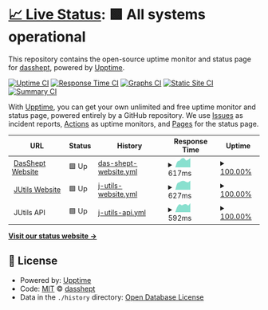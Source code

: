 # [📈 Live Status](https://status.dasshept.de): <!--live status--> **🟩 All systems operational**

This repository contains the open-source uptime monitor and status page for [dasshept](https://status.dasshept.de), powered by [Upptime](https://github.com/upptime/upptime).

[![Uptime CI](https://github.com/dasshept/uptime/workflows/Uptime%20CI/badge.svg)](https://github.com/dasshept/uptime/actions?query=workflow%3A%22Uptime+CI%22)
[![Response Time CI](https://github.com/dasshept/uptime/workflows/Response%20Time%20CI/badge.svg)](https://github.com/dasshept/uptime/actions?query=workflow%3A%22Response+Time+CI%22)
[![Graphs CI](https://github.com/dasshept/uptime/workflows/Graphs%20CI/badge.svg)](https://github.com/dasshept/uptime/actions?query=workflow%3A%22Graphs+CI%22)
[![Static Site CI](https://github.com/dasshept/uptime/workflows/Static%20Site%20CI/badge.svg)](https://github.com/dasshept/uptime/actions?query=workflow%3A%22Static+Site+CI%22)
[![Summary CI](https://github.com/dasshept/uptime/workflows/Summary%20CI/badge.svg)](https://github.com/dasshept/uptime/actions?query=workflow%3A%22Summary+CI%22)

With [Upptime](https://upptime.js.org), you can get your own unlimited and free uptime monitor and status page, powered entirely by a GitHub repository. We use [Issues](https://github.com/dasshept/uptime/issues) as incident reports, [Actions](https://github.com/dasshept/uptime/actions) as uptime monitors, and [Pages](https://status.dasshept.de) for the status page.

<!--start: status pages-->
<!-- This summary is generated by Upptime (https://github.com/upptime/upptime) -->
<!-- Do not edit this manually, your changes will be overwritten -->
<!-- prettier-ignore -->
| URL | Status | History | Response Time | Uptime |
| --- | ------ | ------- | ------------- | ------ |
| <img alt="" src="https://icons.duckduckgo.com/ip3/dasshept.de.ico" height="13"> [DasShept Website](https://dasshept.de) | 🟩 Up | [das-shept-website.yml](https://github.com/DasShept/uptime/commits/HEAD/history/das-shept-website.yml) | <details><summary><img alt="Response time graph" src="./graphs/das-shept-website/response-time-week.png" height="20"> 617ms</summary><br><a href="https://status.dasshept.de/history/das-shept-website"><img alt="Response time 570" src="https://img.shields.io/endpoint?url=https%3A%2F%2Fraw.githubusercontent.com%2FDasShept%2Fuptime%2FHEAD%2Fapi%2Fdas-shept-website%2Fresponse-time.json"></a><br><a href="https://status.dasshept.de/history/das-shept-website"><img alt="24-hour response time 458" src="https://img.shields.io/endpoint?url=https%3A%2F%2Fraw.githubusercontent.com%2FDasShept%2Fuptime%2FHEAD%2Fapi%2Fdas-shept-website%2Fresponse-time-day.json"></a><br><a href="https://status.dasshept.de/history/das-shept-website"><img alt="7-day response time 617" src="https://img.shields.io/endpoint?url=https%3A%2F%2Fraw.githubusercontent.com%2FDasShept%2Fuptime%2FHEAD%2Fapi%2Fdas-shept-website%2Fresponse-time-week.json"></a><br><a href="https://status.dasshept.de/history/das-shept-website"><img alt="30-day response time 555" src="https://img.shields.io/endpoint?url=https%3A%2F%2Fraw.githubusercontent.com%2FDasShept%2Fuptime%2FHEAD%2Fapi%2Fdas-shept-website%2Fresponse-time-month.json"></a><br><a href="https://status.dasshept.de/history/das-shept-website"><img alt="1-year response time 570" src="https://img.shields.io/endpoint?url=https%3A%2F%2Fraw.githubusercontent.com%2FDasShept%2Fuptime%2FHEAD%2Fapi%2Fdas-shept-website%2Fresponse-time-year.json"></a></details> | <details><summary><a href="https://status.dasshept.de/history/das-shept-website">100.00%</a></summary><a href="https://status.dasshept.de/history/das-shept-website"><img alt="All-time uptime 100.00%" src="https://img.shields.io/endpoint?url=https%3A%2F%2Fraw.githubusercontent.com%2FDasShept%2Fuptime%2FHEAD%2Fapi%2Fdas-shept-website%2Fuptime.json"></a><br><a href="https://status.dasshept.de/history/das-shept-website"><img alt="24-hour uptime 100.00%" src="https://img.shields.io/endpoint?url=https%3A%2F%2Fraw.githubusercontent.com%2FDasShept%2Fuptime%2FHEAD%2Fapi%2Fdas-shept-website%2Fuptime-day.json"></a><br><a href="https://status.dasshept.de/history/das-shept-website"><img alt="7-day uptime 100.00%" src="https://img.shields.io/endpoint?url=https%3A%2F%2Fraw.githubusercontent.com%2FDasShept%2Fuptime%2FHEAD%2Fapi%2Fdas-shept-website%2Fuptime-week.json"></a><br><a href="https://status.dasshept.de/history/das-shept-website"><img alt="30-day uptime 100.00%" src="https://img.shields.io/endpoint?url=https%3A%2F%2Fraw.githubusercontent.com%2FDasShept%2Fuptime%2FHEAD%2Fapi%2Fdas-shept-website%2Fuptime-month.json"></a><br><a href="https://status.dasshept.de/history/das-shept-website"><img alt="1-year uptime 100.00%" src="https://img.shields.io/endpoint?url=https%3A%2F%2Fraw.githubusercontent.com%2FDasShept%2Fuptime%2FHEAD%2Fapi%2Fdas-shept-website%2Fuptime-year.json"></a></details>
| <img alt="" src="https://icons.duckduckgo.com/ip3/jutils.dasshept.de.ico" height="13"> [JUtils Website](https://jutils.dasshept.de) | 🟩 Up | [j-utils-website.yml](https://github.com/DasShept/uptime/commits/HEAD/history/j-utils-website.yml) | <details><summary><img alt="Response time graph" src="./graphs/j-utils-website/response-time-week.png" height="20"> 627ms</summary><br><a href="https://status.dasshept.de/history/j-utils-website"><img alt="Response time 559" src="https://img.shields.io/endpoint?url=https%3A%2F%2Fraw.githubusercontent.com%2FDasShept%2Fuptime%2FHEAD%2Fapi%2Fj-utils-website%2Fresponse-time.json"></a><br><a href="https://status.dasshept.de/history/j-utils-website"><img alt="24-hour response time 451" src="https://img.shields.io/endpoint?url=https%3A%2F%2Fraw.githubusercontent.com%2FDasShept%2Fuptime%2FHEAD%2Fapi%2Fj-utils-website%2Fresponse-time-day.json"></a><br><a href="https://status.dasshept.de/history/j-utils-website"><img alt="7-day response time 627" src="https://img.shields.io/endpoint?url=https%3A%2F%2Fraw.githubusercontent.com%2FDasShept%2Fuptime%2FHEAD%2Fapi%2Fj-utils-website%2Fresponse-time-week.json"></a><br><a href="https://status.dasshept.de/history/j-utils-website"><img alt="30-day response time 556" src="https://img.shields.io/endpoint?url=https%3A%2F%2Fraw.githubusercontent.com%2FDasShept%2Fuptime%2FHEAD%2Fapi%2Fj-utils-website%2Fresponse-time-month.json"></a><br><a href="https://status.dasshept.de/history/j-utils-website"><img alt="1-year response time 559" src="https://img.shields.io/endpoint?url=https%3A%2F%2Fraw.githubusercontent.com%2FDasShept%2Fuptime%2FHEAD%2Fapi%2Fj-utils-website%2Fresponse-time-year.json"></a></details> | <details><summary><a href="https://status.dasshept.de/history/j-utils-website">100.00%</a></summary><a href="https://status.dasshept.de/history/j-utils-website"><img alt="All-time uptime 100.00%" src="https://img.shields.io/endpoint?url=https%3A%2F%2Fraw.githubusercontent.com%2FDasShept%2Fuptime%2FHEAD%2Fapi%2Fj-utils-website%2Fuptime.json"></a><br><a href="https://status.dasshept.de/history/j-utils-website"><img alt="24-hour uptime 100.00%" src="https://img.shields.io/endpoint?url=https%3A%2F%2Fraw.githubusercontent.com%2FDasShept%2Fuptime%2FHEAD%2Fapi%2Fj-utils-website%2Fuptime-day.json"></a><br><a href="https://status.dasshept.de/history/j-utils-website"><img alt="7-day uptime 100.00%" src="https://img.shields.io/endpoint?url=https%3A%2F%2Fraw.githubusercontent.com%2FDasShept%2Fuptime%2FHEAD%2Fapi%2Fj-utils-website%2Fuptime-week.json"></a><br><a href="https://status.dasshept.de/history/j-utils-website"><img alt="30-day uptime 100.00%" src="https://img.shields.io/endpoint?url=https%3A%2F%2Fraw.githubusercontent.com%2FDasShept%2Fuptime%2FHEAD%2Fapi%2Fj-utils-website%2Fuptime-month.json"></a><br><a href="https://status.dasshept.de/history/j-utils-website"><img alt="1-year uptime 100.00%" src="https://img.shields.io/endpoint?url=https%3A%2F%2Fraw.githubusercontent.com%2FDasShept%2Fuptime%2FHEAD%2Fapi%2Fj-utils-website%2Fuptime-year.json"></a></details>
| <img alt="" src="https://icons.duckduckgo.com/ip3/null.ico" height="13"> JUtils API | 🟩 Up | [j-utils-api.yml](https://github.com/DasShept/uptime/commits/HEAD/history/j-utils-api.yml) | <details><summary><img alt="Response time graph" src="./graphs/j-utils-api/response-time-week.png" height="20"> 592ms</summary><br><a href="https://status.dasshept.de/history/j-utils-api"><img alt="Response time 324" src="https://img.shields.io/endpoint?url=https%3A%2F%2Fraw.githubusercontent.com%2FDasShept%2Fuptime%2FHEAD%2Fapi%2Fj-utils-api%2Fresponse-time.json"></a><br><a href="https://status.dasshept.de/history/j-utils-api"><img alt="24-hour response time 470" src="https://img.shields.io/endpoint?url=https%3A%2F%2Fraw.githubusercontent.com%2FDasShept%2Fuptime%2FHEAD%2Fapi%2Fj-utils-api%2Fresponse-time-day.json"></a><br><a href="https://status.dasshept.de/history/j-utils-api"><img alt="7-day response time 592" src="https://img.shields.io/endpoint?url=https%3A%2F%2Fraw.githubusercontent.com%2FDasShept%2Fuptime%2FHEAD%2Fapi%2Fj-utils-api%2Fresponse-time-week.json"></a><br><a href="https://status.dasshept.de/history/j-utils-api"><img alt="30-day response time 540" src="https://img.shields.io/endpoint?url=https%3A%2F%2Fraw.githubusercontent.com%2FDasShept%2Fuptime%2FHEAD%2Fapi%2Fj-utils-api%2Fresponse-time-month.json"></a><br><a href="https://status.dasshept.de/history/j-utils-api"><img alt="1-year response time 324" src="https://img.shields.io/endpoint?url=https%3A%2F%2Fraw.githubusercontent.com%2FDasShept%2Fuptime%2FHEAD%2Fapi%2Fj-utils-api%2Fresponse-time-year.json"></a></details> | <details><summary><a href="https://status.dasshept.de/history/j-utils-api">100.00%</a></summary><a href="https://status.dasshept.de/history/j-utils-api"><img alt="All-time uptime 100.00%" src="https://img.shields.io/endpoint?url=https%3A%2F%2Fraw.githubusercontent.com%2FDasShept%2Fuptime%2FHEAD%2Fapi%2Fj-utils-api%2Fuptime.json"></a><br><a href="https://status.dasshept.de/history/j-utils-api"><img alt="24-hour uptime 100.00%" src="https://img.shields.io/endpoint?url=https%3A%2F%2Fraw.githubusercontent.com%2FDasShept%2Fuptime%2FHEAD%2Fapi%2Fj-utils-api%2Fuptime-day.json"></a><br><a href="https://status.dasshept.de/history/j-utils-api"><img alt="7-day uptime 100.00%" src="https://img.shields.io/endpoint?url=https%3A%2F%2Fraw.githubusercontent.com%2FDasShept%2Fuptime%2FHEAD%2Fapi%2Fj-utils-api%2Fuptime-week.json"></a><br><a href="https://status.dasshept.de/history/j-utils-api"><img alt="30-day uptime 100.00%" src="https://img.shields.io/endpoint?url=https%3A%2F%2Fraw.githubusercontent.com%2FDasShept%2Fuptime%2FHEAD%2Fapi%2Fj-utils-api%2Fuptime-month.json"></a><br><a href="https://status.dasshept.de/history/j-utils-api"><img alt="1-year uptime 100.00%" src="https://img.shields.io/endpoint?url=https%3A%2F%2Fraw.githubusercontent.com%2FDasShept%2Fuptime%2FHEAD%2Fapi%2Fj-utils-api%2Fuptime-year.json"></a></details>

<!--end: status pages-->

[**Visit our status website →**](https://status.dasshept.de)

## 📄 License

- Powered by: [Upptime](https://github.com/upptime/upptime)
- Code: [MIT](./LICENSE) © [dasshept](https://status.dasshept.de)
- Data in the `./history` directory: [Open Database License](https://opendatacommons.org/licenses/odbl/1-0/)
